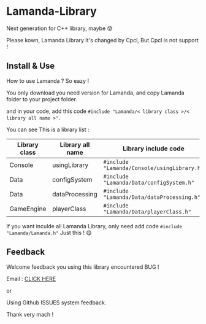# Lamanda-Library

Next generation for C++ library, maybe :cold_sweat:

Please kown, Lamanda Library It's changed by Cpcl, But Cpcl is not support !

## Install & Use

How to use Lamanda ? So eazy !

You only download you need version for Lamanda, and copy Lamanda folder to your project folder.

and in your code, add this code `#include "Lamanda/< library class >/< library all name >"`.

You can see This is a library list :

| Library class | Library all name | Library include code                        |
| ------------- | ---------------- | ------------------------------------------- |
| Console       | usingLibrary     | `#include "Lamanda/Console/usingLibrary.h"` |
| Data          | configSystem     | `#include "Lamanda/Data/configSystem.h"`    |
| Data          | dataProcessing   | `#include "Lamanda/Data/dataProcessing.h"`  |
| GameEngine    | playerClass      | `#include "Lamanda/Data/playerClass.h"`     |

If you want inculde all Lamanda Library, only need add code
`#include "Lamanda/Lamanda.h"`
Just this ! :yum:

## Feedback

Welcome feedback you using this library encountered BUG !

Email : [CLICK HERE](mailto:cadenjiang@outlook.com)

or

Using Github ISSUES system feedback.

Thank very mach !
